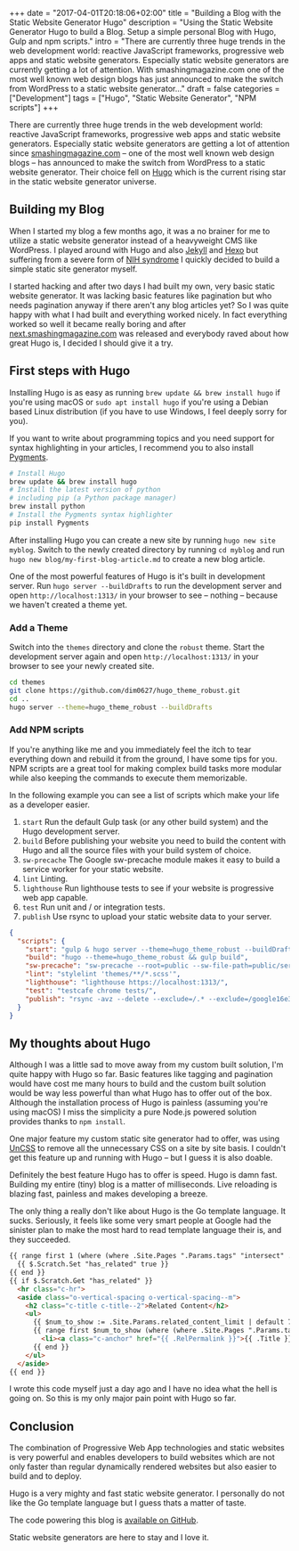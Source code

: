 +++
date = "2017-04-01T20:18:06+02:00"
title = "Building a Blog with the Static Website Generator Hugo"
description = "Using the Static Website Generator Hugo to build a Blog. Setup a simple personal Blog with Hugo, Gulp and npm scripts."
intro = "There are currently three huge trends in the web development world: reactive JavaScript frameworks, progressive web apps and static website generators. Especially static website generators are currently getting a lot of attention. With smashingmagazine.com one of the most well known web design blogs has just announced to make the switch from WordPress to a static website generator..."
draft = false
categories = ["Development"]
tags = ["Hugo", "Static Website Generator", "NPM scripts"]
+++

There are currently three huge trends in the web development world: reactive JavaScript frameworks, progressive web apps and static website generators. Especially static website generators are getting a lot of attention since [smashingmagazine.com](https://www.smashingmagazine.com/) – one of the most well known web design blogs – has announced to make the switch from WordPress to a static website generator. Their choice fell on [Hugo](https://gohugo.io/) which is the current rising star in the static website generator universe.

## Building my Blog
When I started my blog a few months ago, it was a no brainer for me to utilize a static website generator instead of a heavyweight CMS like WordPress. I played around with Hugo and also [Jekyll](https://github.com/jekyll/jekyll) and [Hexo](https://hexo.io/) but suffering from a severe form of [NIH syndrome](https://en.wikipedia.org/wiki/Not_invented_here) I quickly decided to build a simple static site generator myself.

I started hacking and after two days I had built my own, very basic static website generator. It was lacking basic features like pagination but who needs pagination anyway if there aren't any blog articles yet? So I was quite happy with what I had built and everything worked nicely. In fact everything worked so well it became really boring and after [next.smashingmagazine.com](https://next.smashingmagazine.com/) was released and everybody raved about how great Hugo is, I decided I should give it a try.

## First steps with Hugo
Installing Hugo is as easy as running `brew update && brew install hugo` if you're using macOS or `sudo apt install hugo` if you're using a Debian based Linux distribution (if you have to use Windows, I feel deeply sorry for you).

If you want to write about programming topics and you need support for syntax highlighting in your articles, I recommend you to also install [Pygments](http://pygments.org/).

```bash
# Install Hugo
brew update && brew install hugo
# Install the latest version of python
# including pip (a Python package manager)
brew install python
# Install the Pygments syntax highlighter
pip install Pygments
```

After installing Hugo you can create a new site by running `hugo new site myblog`. Switch to the newly created directory by running `cd myblog` and run `hugo new blog/my-first-blog-article.md` to create a new blog article.

One of the most powerful features of Hugo is it's built in development server. Run `hugo server --buildDrafts` to run the development server and open `http://localhost:1313/` in your browser to see – nothing – because we haven't created a theme yet.

### Add a Theme
Switch into the `themes` directory and clone the `robust` theme. Start the development server again and open `http://localhost:1313/` in your browser to see your newly created site.

```bash
cd themes
git clone https://github.com/dim0627/hugo_theme_robust.git
cd ..
hugo server --theme=hugo_theme_robust --buildDrafts
```

### Add NPM scripts
If you're anything like me and you immediately feel the itch to tear everything down and rebuild it from the ground, I have some tips for you. NPM scripts are a great tool for making complex build tasks more modular while also keeping the commands to execute them memorizable.

In the following example you can see a list of scripts which make your life as a developer easier.

1. `start` Run the default Gulp task (or any other build system) and the Hugo development server.
2. `build` Before publishing your website you need to build the content with Hugo and all the source files with your build system of choice.
3. `sw-precache` The Google sw-precache module makes it easy to build a service worker for your static website.
4. `lint` Linting.
5. `lighthouse` Run lighthouse tests to see if your website is progressive web app capable.
6. `test` Run unit and / or integration tests.
7. `publish` Use rsync to upload your static website data to your server.

```json
{
  "scripts": {
    "start": "gulp & hugo server --theme=hugo_theme_robust --buildDrafts",
    "build": "hugo --theme=hugo_theme_robust && gulp build",
    "sw-precache": "sw-precache --root=public --sw-file-path=public/service-worker.js",
    "lint": "stylelint 'themes/**/*.scss'",
    "lighthouse": "lighthouse https://localhost:1313/",
    "test": "testcafe chrome tests/",
    "publish": "rsync -avz --delete --exclude=/.* --exclude=/google16e3ae2exda47ac0.html -e ssh public/ your-server.com:/var/www/my-blog.com"
  }
}
```

## My thoughts about Hugo
Although I was a little sad to move away from my custom built solution, I'm quite happy with Hugo so far. Basic features like tagging and pagination would have cost me many hours to build and the custom built solution would be way less powerful than what Hugo has to offer out of the box. Although the installation process of Hugo is painless (assuming you're using macOS) I miss the simplicity a pure Node.js powered solution provides thanks to `npm install`.

One major feature my custom static site generator had to offer, was using [UnCSS](https://github.com/giakki/uncss) to remove all the unnecessary CSS on a site by site basis. I couldn't get this feature up and running with Hugo – but I guess it is also doable.

Definitely the best feature Hugo has to offer is speed. Hugo is damn fast. Building my entire (tiny) blog is a matter of milliseconds. Live reloading is blazing fast, painless and makes developing a breeze.

The only thing a really don't like about Hugo is the Go template language. It sucks. Seriously, it feels like some very smart people at Google had the sinister plan to make the most hard to read template language their is, and they succeeded.

```html
{{ range first 1 (where (where .Site.Pages ".Params.tags" "intersect" .Params.tags) "Permalink" "!=" .Permalink) }}
  {{ $.Scratch.Set "has_related" true }}
{{ end }}
{{ if $.Scratch.Get "has_related" }}
  <hr class="c-hr">
  <aside class="o-vertical-spacing o-vertical-spacing--m">
    <h2 class="c-title c-title--2">Related Content</h2>
    <ul>
      {{ $num_to_show := .Site.Params.related_content_limit | default 7 }}
      {{ range first $num_to_show (where (where .Site.Pages ".Params.tags" "intersect" .Params.tags) "Permalink" "!=" .Permalink) }}
        <li><a class="c-anchor" href="{{ .RelPermalink }}">{{ .Title }}</a> &ndash; {{ .ReadingTime }} minutes
      {{ end }}
    </ul>
  </aside>
{{ end }}
```

I wrote this code myself just a day ago and I have no idea what the hell is going on. So this is my only major pain point with Hugo so far.

## Conclusion
The combination of Progressive Web App technologies and static websites is very powerful and enables developers to build websites which are not only faster than regular dynamically rendered websites but also easier to build and to deploy.

Hugo is a very mighty and fast static website generator. I personally do not like the Go template language but I guess thats a matter of taste.

The code powering this blog is [available on GitHub](https://github.com/maoberlehner/markus-oberlehner-net).

Static website generators are here to stay and I love it.
